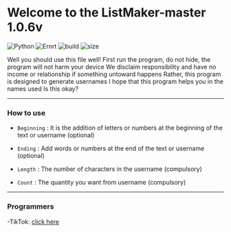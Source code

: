 # Welcome to the ListMaker-master 1.0.6v
![Python](https://img.shields.io/static/v1?label=Python&message=3.9.1&color=informational)
![Ernrt](https://img.shields.io/static/v1?label=System&message=Windows,%20Linux,%20Mac&color=yellowgreen)
![build](https://img.shields.io/badge/build-passing-brightgreen)
![size](https://img.shields.io/static/v1?label=minified%20size&message=2.20%20kb&color=orange)

Well you should use this file well!
First run the program, do not hide, the program will not harm your device
We disclaim responsibility and have no income or relationship if something untoward happens
Rather, this program is designed to generate usernames
I hope that this program helps you in the names used
Is this okay?

------------------------------------------------------------------------
### How to use

* `Beginning` : It is the addition of letters or numbers at the beginning of the text or username (optional)

* `Ending` : Add words or numbers at the end of the text or username (optional)

* `Length` : The number of characters in the username (compulsory)

* `Count` : The quantity you want from username (compulsory)

------------------------------------------------------------------------
### Programmers

-TikTok: [click here](https://www.tiktok.com/@l.7a)

